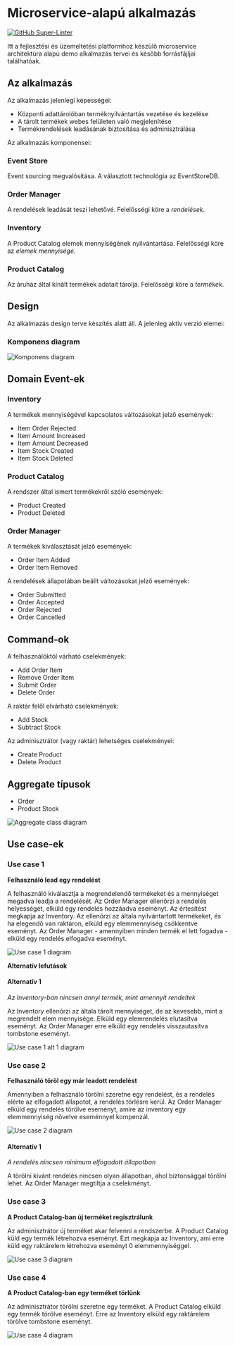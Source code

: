 # Microservice-alapú alkalmazás

[![GitHub Super-Linter](https://github.com/bproforigoss/application/workflows/Lint%20Code%20Base/badge.svg)](https://github.com/marketplace/actions/super-linter)

Itt a fejlesztési és üzemeltetési platformhoz készülő microservice architektúra alapú demo alkalmazás tervei és később forrásfájljai találhatóak.

## Az alkalmazás

Az alkalmazás jelenlegi képességei:

* Központi adattárolóban terméknyilvántartás vezetése és kezelése
* A tárolt termékek webes felületen való megjelenítése
* Termékrendelések leadásának biztosítása és adminisztrálása

Az alkalmazás komponensei:

### Event Store

Event sourcing megvalósítása. A választott technológia az EventStoreDB.

### Order Manager

A rendelések leadását teszi lehetővé. Felelősségi köre a _rendelések_.

### Inventory

A Product Catalog elemek mennyiségének nyilvántartása. Felelősségi köre az _elemek mennyisége_.

### Product Catalog

Az áruház által kínált termékek adatait tárolja. Felelősségi köre a _termékek_.

## Design

Az alkalmazás design terve készítés alatt áll. A jelenleg aktív verzió elemei:

### Komponens diagram

![Komponens diagram](/pictures/ArchitectureDiagram.png)

## Domain Event-ek

### Inventory

A termékek mennyiségével kapcsolatos változásokat jelző események:

* Item Order Rejected
* Item Amount Increased
* Item Amount Decreased
* Item Stock Created
* Item Stock Deleted

### Product Catalog

A rendszer által ismert termékekről szóló események:

* Product Created
* Product Deleted

### Order Manager

A termékek kiválasztását jelző események:

* Order Item Added
* Order Item Removed

A rendelések állapotában beállt változásokat jelző események:

* Order Submitted
* Order Accepted
* Order Rejected
* Order Cancelled

## Command-ok

A felhasználóktól várható cselekmények:

* Add Order Item
* Remove Order Item
* Submit Order
* Delete Order

A raktár felől elvárható cselekmények:

* Add Stock
* Subtract Stock

Az adminisztrátor (vagy raktár) lehetséges cselekményei:

* Create Product
* Delete Product

## Aggregate típusok

* Order
* Product Stock

![Aggregate class diagram](/pictures/aggregatesClassDiagram.png)

## Use case-ek

### Use case 1

**Felhasználó lead egy rendelést**

A felhasználó kiválasztja a megrendelendő termékeket és a mennyiséget megadva leadja a rendelését. Az Order Manager ellenőrzi a rendelés helyességét, elküld egy rendelés hozzáadva eseményt. Az értesítést megkapja az Inventory. Az ellenőrzi az általa nyílvántartott termékeket, és ha elegendő van raktáron, elküld egy elemmennyiség csökkentve eseményt. Az Order Manager - amennyiben minden termék el lett fogadva - elküld egy rendelés elfogadva eseményt.

![Use case 1 diagram](/pictures/useCases/OrderSubmittedAndAccepted.png)

**Alternatív lefutások**

#### Alternatív 1

_Az Inventory-ban nincsen annyi termék, mint amennyit rendeltek_

Az Inventory ellenőrzi az általa tárolt mennyiséget, de az kevesebb, mint a megrendelt elem mennyisége. Elküld egy elemrendelés elutasítva eseményt. Az Order Manager erre elküld egy rendelés visszautasítva tombstone eseményt.

![Use case 1 alt 1 diagram](/pictures/useCases/OrderSubmittedAndRejected.png)

### Use case 2

**Felhasználó töröl egy már leadott rendelést**

Amennyiben a felhasználó törölni szeretne egy rendelést, és a rendelés elérte az elfogadott állapotot, a rendelés törlésre kerül. Az Order Manager elküld egy rendelés törölve eseményt, amire az inventory egy elemmennyiség növelve eseménnyel kompenzál.

![Use case 2 diagram](/pictures/useCases/AcceptedOrderCancelled.png)

#### Alternatív 1

_A rendelés nincsen minimum elfogadott állapotban_

A törölni kívánt rendelés nincsen olyan állapotban, ahol biztonsággal törölni lehet. Az Order Manager megtiltja a cselekményt.

### Use case 3

**A Product Catalog-ban új terméket regisztrálunk**

Az adminisztrátor új terméket akar felvenni a rendszerbe. A Product Catalog küld egy termék létrehozva eseményt. Ezt megkapja az Inventory, ami erre küld egy raktárelem létrehozva eseményt 0 elemmennyiséggel.

![Use case 3 diagram](/pictures/useCases/ProductCreated.png)

### Use case 4

**A Product Catalog-ban egy terméket törlünk**

Az adminisztrátor törölni szeretne egy terméket. A Product Catalog elküld egy termék törölve eseményt. Erre az Inventory elküld egy raktárelem törölve tombstone eseményt. 

![Use case 4 diagram](/pictures/useCases/ProductDeleted.png)

